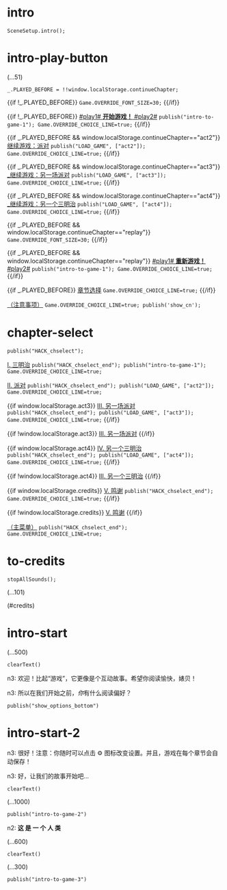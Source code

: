 # intro

`SceneSetup.intro();`

# intro-play-button

(...51)

```
_.PLAYED_BEFORE = !!window.localStorage.continueChapter;
```

{{if !_.PLAYED_BEFORE}}
`Game.OVERRIDE_FONT_SIZE=30;`
{{/if}}

{{if !_.PLAYED_BEFORE}}
[#play1# **开始游戏！** #play2#](#intro-start) `publish("intro-to-game-1"); Game.OVERRIDE_CHOICE_LINE=true;`
{{/if}}

{{if _.PLAYED_BEFORE && window.localStorage.continueChapter=="act2"}}
[继续游戏：派对](#act2) `publish("LOAD_GAME", ["act2"]); Game.OVERRIDE_CHOICE_LINE=true;`
{{/if}}

{{if _.PLAYED_BEFORE && window.localStorage.continueChapter=="act3"}}
[_继续游戏：另一场派对](#act3) `publish("LOAD_GAME", ["act3"]); Game.OVERRIDE_CHOICE_LINE=true;`
{{/if}}

{{if _.PLAYED_BEFORE && window.localStorage.continueChapter=="act4"}}
[_继续游戏：另一个三明治](#act4) `publish("LOAD_GAME", ["act4"]); Game.OVERRIDE_CHOICE_LINE=true;`
{{/if}}

{{if _.PLAYED_BEFORE && window.localStorage.continueChapter=="replay"}}
`Game.OVERRIDE_FONT_SIZE=30;`
{{/if}}

{{if _.PLAYED_BEFORE && window.localStorage.continueChapter=="replay"}}
[#play1# **重新游戏！** #play2#](#intro-start) `publish("intro-to-game-1"); Game.OVERRIDE_CHOICE_LINE=true;`
{{/if}}

{{if _.PLAYED_BEFORE}}
[章节选择](#chapter-select) `Game.OVERRIDE_CHOICE_LINE=true;`
{{/if}}

[（注意事项）](#intro-play-button) `Game.OVERRIDE_CHOICE_LINE=true; publish('show_cn');`

# chapter-select

`publish("HACK_chselect");`

[I. 三明治](#intro-start) `publish("HACK_chselect_end"); publish("intro-to-game-1"); Game.OVERRIDE_CHOICE_LINE=true;`

[II. 派对](#act2) `publish("HACK_chselect_end"); publish("LOAD_GAME", ["act2"]); Game.OVERRIDE_CHOICE_LINE=true;`

{{if window.localStorage.act3}}
[III. 另一场派对](#act3) `publish("HACK_chselect_end"); publish("LOAD_GAME", ["act3"]); Game.OVERRIDE_CHOICE_LINE=true;`
{{/if}}

{{if !window.localStorage.act3}}
[III. 另一场派对]()
{{/if}}

{{if window.localStorage.act4}}
[IV. 另一个三明治](#act4) `publish("HACK_chselect_end"); publish("LOAD_GAME", ["act4"]); Game.OVERRIDE_CHOICE_LINE=true;`
{{/if}}

{{if !window.localStorage.act4}}
[III. 另一个三明治]()
{{/if}}

{{if window.localStorage.credits}}
[V. 鸣谢](#to-credits) `publish("HACK_chselect_end"); Game.OVERRIDE_CHOICE_LINE=true;`
{{/if}}

{{if !window.localStorage.credits}}
[V. 鸣谢]()
{{/if}}

[（主菜单）](#intro-play-button) `publish("HACK_chselect_end"); Game.OVERRIDE_CHOICE_LINE=true;`

# to-credits

`stopAllSounds();`

(...101)

(#credits)

# intro-start

(...500)

`clearText()`

n3: 欢迎！比起“游戏”，它更像是个互动故事。希望你阅读愉快，婊贝！

n3: 所以在我们开始之前，*你*有什么阅读偏好？

`publish("show_options_bottom")`

# intro-start-2

n3: 很好！注意：你随时可以点击 ⚙ 图标改变设置。并且，游戏在每个章节会自动保存！

n3: 好，让我们的故事开始吧...

`clearText()`

(...1000)

`publish("intro-to-game-2")`

n2: **这 是 一 个 人 类**

(...600)

`clearText()`

(...300)

`publish("intro-to-game-3")`
